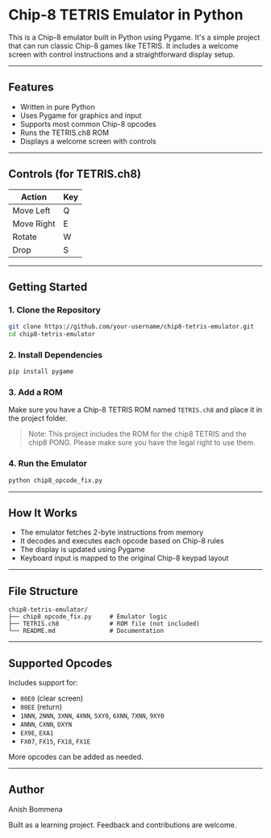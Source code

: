# Chip-8 TETRIS Emulator in Python

This is a Chip-8 emulator built in Python using Pygame. It's a simple project that can run classic Chip-8 games like TETRIS. It includes a welcome screen with control instructions and a straightforward display setup.

---

## Features

- Written in pure Python
- Uses Pygame for graphics and input
- Supports most common Chip-8 opcodes
- Runs the TETRIS.ch8 ROM
- Displays a welcome screen with controls

---

## Controls (for TETRIS.ch8)

| Action      | Key  |
|-------------|------|
| Move Left   | Q    |
| Move Right  | E    |
| Rotate      | W    |
| Drop        | S    |

---

## Getting Started

### 1. Clone the Repository
```bash
git clone https://github.com/your-username/chip8-tetris-emulator.git
cd chip8-tetris-emulator
```

### 2. Install Dependencies
```bash
pip install pygame
```

### 3. Add a ROM
Make sure you have a Chip-8 TETRIS ROM named `TETRIS.ch8` and place it in the project folder.

> Note: This project includes the ROM for the chip8 TETRIS and the chip8 PONG. Please make sure you have the legal right to use them.

### 4. Run the Emulator
```bash
python chip8_opcode_fix.py
```

---

## How It Works
- The emulator fetches 2-byte instructions from memory
- It decodes and executes each opcode based on Chip-8 rules
- The display is updated using Pygame
- Keyboard input is mapped to the original Chip-8 keypad layout

---

## File Structure

```
chip8-tetris-emulator/
├── chip8_opcode_fix.py     # Emulator logic
├── TETRIS.ch8              # ROM file (not included)
└── README.md               # Documentation
```

---

## Supported Opcodes
Includes support for:
- `00E0` (clear screen)
- `00EE` (return)
- `1NNN`, `2NNN`, `3XNN`, `4XNN`, `5XY0`, `6XNN`, `7XNN`, `9XY0`
- `ANNN`, `CXNN`, `DXYN`
- `EX9E`, `EXA1`
- `FX07`, `FX15`, `FX18`, `FX1E`

More opcodes can be added as needed.

---

## Author
Anish Bommena

Built as a learning project. Feedback and contributions are welcome.
